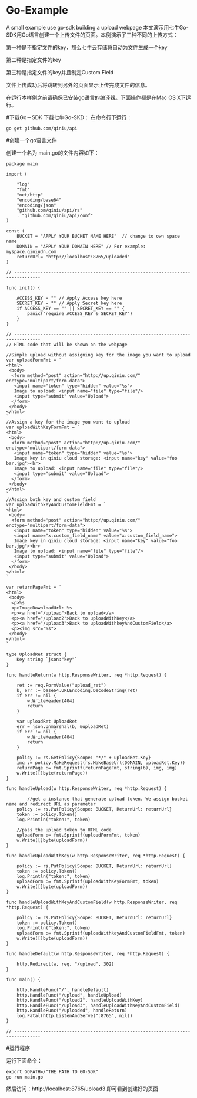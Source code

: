 Go-Example
==========

A small example use go-sdk building a upload webpage
本文演示用七牛Go-SDK用Go语言创建一个上传文件的页面。本例演示了三种不同的上传方式：

第一种是不指定文件的key，那么七牛云存储将自动为文件生成一个key

第二种是指定文件的key

第三种是指定文件的key并且制定Custom Field

文件上传成功后将跳转到另外的页面显示上传完成文件的信息。

在运行本样例之前请确保已安装go语言的编译器。下面操作都是在Mac OS X下运行。

#下载Go－SDK
下载七牛Go-SKD：
在命令行下运行：

    go get github.com/qiniu/api

#创建一个go语言文件

创建一个名为 main.go的文件内容如下：

   
	package main
	
	import (
		
		"log"
		"fmt"
		"net/http"
		"encoding/base64"
		"encoding/json"
		"github.com/qiniu/api/rs"
		. "github.com/qiniu/api/conf"
	)
	
	const (
		BUCKET = "APPLY YOUR BUCKET NAME HERE"  // change to own space name
		DOMAIN = "APPLY YOUR DOMAIN HERE" // For example: myspace.qiniudn.com
		returnUrl= "http://localhost:8765/uploaded"
	)
	
	// --------------------------------------------------------------------------------
	
	func init() {
	
		ACCESS_KEY = "" // Apply Access key here
		SECRET_KEY = "" // Apply Secret key here
		if ACCESS_KEY == "" || SECRET_KEY == "" {
			panic("require ACCESS_KEY & SECRET_KEY")
		}
	}
	
	// --------------------------------------------------------------------------------
	// HTML code that will be shown on the webpage
	
	//Simple upload without assigning key for the image you want to upload
	var uploadFormFmt = `
	<html>
	 <body>
	  <form method="post" action="http://up.qiniu.com/" enctype="multipart/form-data">
	   <input name="token" type="hidden" value="%s">
	   Image to upload: <input name="file" type="file"/>
	   <input type="submit" value="Upload">
	  </form>
	 </body>
	</html>
	`
	//Assign a key for the image you want to upload
	var uploadWithKeyFormFmt = `
	<html>
	 <body>
	  <form method="post" action="http://up.qiniu.com/" enctype="multipart/form-data">
	   <input name="token" type="hidden" value="%s">
	   Image key in qiniu cloud storage: <input name="key" value="foo bar.jpg"><br>
	   Image to upload: <input name="file" type="file"/>
	   <input type="submit" value="Upload">
	  </form>
	 </body>
	</html>
	`
	//Assign both key and custom field 
	var uploadWithkeyAndCustomFieldFmt = `
	<html>
	 <body>
	  <form method="post" action="http://up.qiniu.com/" enctype="multipart/form-data">
	   <input name="token" type="hidden" value="%s">
	   <input name="x:custom_field_name" value="x:custom_field_name">
	   Image key in qiniu cloud storage: <input name="key" value="foo bar.jpg"><br>
	   Image to upload: <input name="file" type="file"/>
	   <input type="submit" value="Upload">
	  </form>
	 </body>
	</html>
	`
	
	var returnPageFmt = `
	<html>
	 <body>
	  <p>%s
	  <p>ImageDownloadUrl: %s
	  <p><a href="/upload">Back to upload</a>
	  <p><a href="/upload2">Back to uploadWithKey</a>
	  <p><a href="/upload3">Back to uploadWithkeyAndCustomField</a>
	  <p><img src="%s">
	 </body>
	</html>
	`
	
	type UploadRet struct {
		Key string `json:"key"`
	}
	
	func handleReturn(w http.ResponseWriter, req *http.Request) {
	
		ret := req.FormValue("upload_ret")
		b, err := base64.URLEncoding.DecodeString(ret)
		if err != nil {
			w.WriteHeader(404)
			return
		}
	
		var uploadRet UploadRet
		err = json.Unmarshal(b, &uploadRet)
		if err != nil {
			w.WriteHeader(404)
			return
		}
	
		policy := rs.GetPolicy{Scope: "*/" + uploadRet.Key}
		img := policy.MakeRequest(rs.MakeBaseUrl(DOMAIN, uploadRet.Key))
		returnPage := fmt.Sprintf(returnPageFmt, string(b), img, img)
		w.Write([]byte(returnPage))
	}
	
	func handleUpload(w http.ResponseWriter, req *http.Request) {
	
	        //get a instance that generate upload token. We assign bucket name and redirect URL as parameter
		policy := rs.PutPolicy{Scope: BUCKET, ReturnUrl: returnUrl}
		token := policy.Token()
		log.Println("token:", token)
		
		//pass the upload token to HTML code
		uploadForm := fmt.Sprintf(uploadFormFmt, token)
		w.Write([]byte(uploadForm))
	}
	
	func handleUploadWithKey(w http.ResponseWriter, req *http.Request) {
	
		policy := rs.PutPolicy{Scope: BUCKET, ReturnUrl: returnUrl}
		token := policy.Token()
		log.Println("token:", token)
		uploadForm := fmt.Sprintf(uploadWithKeyFormFmt, token)
		w.Write([]byte(uploadForm))
	}
	
	func handleUploadWithKeyAndCustomField(w http.ResponseWriter, req *http.Request) {
	
		policy := rs.PutPolicy{Scope: BUCKET, ReturnUrl: returnUrl}
		token := policy.Token()
		log.Println("token:", token)
		uploadForm := fmt.Sprintf(uploadWithkeyAndCustomFieldFmt, token)
		w.Write([]byte(uploadForm))
	}
	
	func handleDefault(w http.ResponseWriter, req *http.Request) {
	
		http.Redirect(w, req, "/upload", 302)
	}
	
	func main() {
	
		http.HandleFunc("/", handleDefault)
		http.HandleFunc("/upload", handleUpload)
		http.HandleFunc("/upload2", handleUploadWithKey)
		http.HandleFunc("/upload3", handleUploadWithKeyAndCustomField)
		http.HandleFunc("/uploaded", handleReturn)
		log.Fatal(http.ListenAndServe(":8765", nil))
	}
	
	// --------------------------------------------------------------------------------





#运行程序

运行下面命令：

    export GOPATH=/"THE PATH TO GO-SDK"
    go run main.go
    
    
然后访问：httlp://localhost:8765/upload3 即可看到创建好的页面

